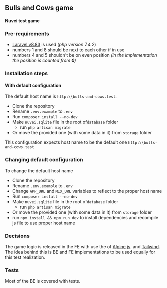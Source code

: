 ## Bulls and Cows game

#### Nuvei test game

### Pre-requirements
- [Laravel v8.83](https://laravel.com/docs/8.x) is used (*php version 7.4.2*)
- numbers 1 and 8 should be next to each other if in use
- numbers 4 and 5 shouldn't be on even position *(in the implementation the position is counted from **0**)*

### Installation steps
#### With default configuration
The default host name is ```http:\\bulls-and-cows.test```.
- Clone the repository
- Rename ```.env.example``` to ```.env```
- Run ```composer install --no-dev```
- Make ```nuvei.sqlite``` file in the root of```database``` folder
  - run ```php artisan migrate```
- Or move the provided one (with some data in it) from ```storage``` folder

This configuration expects host name to be the default one ```http:\\bulls-and-cows.test``` 

### Changing default configuration
To change the default host name
- Clone the repository
- Rename ```.env.example``` to ```.env```
- Change ```APP_URL``` and ```MIX_URL``` variables to reflect to the proper host name
- Run ```composer install --no-dev```
- Make ```nuvei.sqlite``` file in the root of```database``` folder
    - run ```php artisan migrate```
- Or move the provided one (with some data in it) from ```storage``` folder
- run `npm install && npm run dev` to install dependencies and recompile js file to use proper host name

### Decisions
The game logic is released in the FE with use the of [Alpine.js](https://alpinejs.dev/). and [Tailwind](https://tailwindcss.com/). 
The idea behind this is BE and FE implementations to be used equally for this test realization.

### Tests
Most of the BE is covered with tests.
